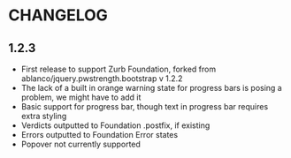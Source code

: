 # CHANGELOG

## 1.2.3

- First release to support Zurb Foundation, forked from ablanco/jquery.pwstrength.bootstrap v 1.2.2
- The lack of a built in orange warning state for progress bars is posing a problem, we might have to add it
- Basic support for progress bar, though text in progress bar requires extra styling
- Verdicts outputted to Foundation .postfix, if existing
- Errors outputted to Foundation Error states
- Popover not currently supported
